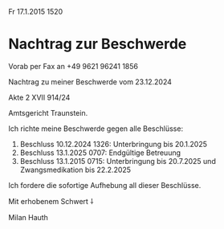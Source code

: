 Fr 17.1.2015 1520

# Nachtrag zur Beschwerde

Vorab per Fax an
+49 9621 96241 1856

Nachtrag zu meiner Beschwerde
vom 23.12.2024

Akte 2 XVII 914/24

Amtsgericht Traunstein.

Ich richte meine Beschwerde
gegen alle Beschlüsse:

1. Beschluss 10.12.2024 1326:
Unterbringung bis 20.1.2025
2. Beschluss 13.1.2025 0707:
Endgültige Betreuung
3. Beschluss 13.1.2015 0715:
Unterbringung bis 20.7.2025 und
Zwangsmedikation bis 22.2.2025

Ich fordere die sofortige Aufhebung
all dieser Beschlüsse.

Mit erhobenem Schwert ⸸

Milan Hauth
